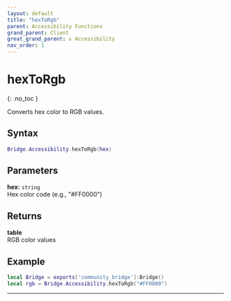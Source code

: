 ```yaml
---
layout: default
title: "hexToRgb"
parent: Accessibility Functions
grand_parent: Client
great_grand_parent: ♿ Accessibility
nav_order: 1
---
```


# hexToRgb
{: .no_toc }

Converts hex color to RGB values.

## Syntax

```lua
Bridge.Accessibility.hexToRgb(hex)
```

## Parameters

**hex:** `string`  
Hex color code (e.g., "#FF0000")

## Returns

**table**  
RGB color values

## Example

```lua
local Bridge = exports['community_bridge']:Bridge()
local rgb = Bridge.Accessibility.hexToRgb("#FF0000")
```

---